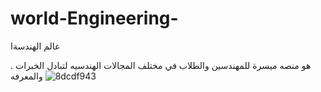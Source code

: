 # world-Engineering-
عالم الهندسةا

.  هو منصه ميسرة للمهندسين والطلاب في مختلف المجالات الهندسيه لتبادل الخبرات والمعرفه 
![8dcdf943](https://github.com/user-attachments/assets/d331dbc7-7f5e-4f06-8905-edc2db075484)

